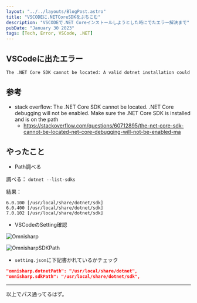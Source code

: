 ```yaml
---
layout: "../../layouts/BlogPost.astro"
title: "VSCODEに.NETCoreSDKをぶちこむ"
description: "VSCODEで.NET Coreインストールしようとした時にでたエラー解決まで"
pubDate: "January 30 2023"
tags: [Tech, Error, VSCode, .NET]
---
```


## VSCodeに出たエラー

``` markdown
The .NET Core SDK cannot be located: A valid dotnet installation could not be found. .NET Core debugging will not be enabled. Make sure the .NET Core SDK is installed and is on the path.
```

## 参考

- stack overflow: The .NET Core SDK cannot be located. .NET Core debugging will not be enabled. Make sure the .NET Core SDK is installed and is on the path
  - https://stackoverflow.com/questions/60712895/the-net-core-sdk-cannot-be-located-net-core-debugging-will-not-be-enabled-ma

## やったこと

- Path調べる

調べる：
`dotnet --list-sdks`

結果：
``` shell
6.0.100 [/usr/local/share/dotnet/sdk]
6.0.400 [/usr/local/share/dotnet/sdk]
7.0.102 [/usr/local/share/dotnet/sdk]
```

- VSCodeのSetting確認

![Omnisharp](/assets/VSCError1.png)

![OmnisharpSDKPath](/assets/VSCError2.png)


- `setting.json`に下記書かれているかチェック

``` json
"omnisharp.dotnetPath": "/usr/local/share/dotnet",
"omnisharp.sdkPath": "/usr/local/share/dotnet/sdk",
```

---

以上でパス通ってるはず。